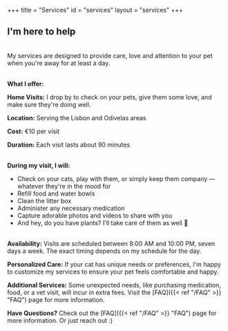 +++
title = "Services"
id = "services"
layout = "services"
+++

## I'm here to help
\
My services are designed to provide care, love and attention to your pet when you're away for at least a day.

\
**What I offer:**

**Home Visits:** I drop by to check on your pets, give them some love, and make sure they're doing well.

**Location:** Serving the Lisbon and Odivelas areas

**Cost:** €10 per visit

**Duration:** Each visit lasts about 90 minutes

\
**During my visit, I will:**

- Check on your cats, play with them, or simply keep them company — whatever they're in the mood for
- Refill food and water bowls
- Clean the litter box
- Administer any necessary medication
- Capture adorable photos and videos to share with you
- And hey, do you have plants? I'll take care of them as well 🌿

\
**Availability:** Visits are scheduled between 8:00 AM and 10:00 PM, seven days a week. The exact timing depends on my schedule for the day.

**Personalized Care:** If your cat has unique needs or preferences, I'm happy to customize my services to ensure your pet feels comfortable and happy.

**Additional Services:** Some unexpected needs, like purchasing medication, food, or a vet visit, will incur in extra fees. Visit the [FAQ]({{< ref "/FAQ" >}} "FAQ") page for more information.

**Have Questions?** Check out the [FAQ]({{< ref "/FAQ" >}} "FAQ") page for more information. Or just reach out :)

